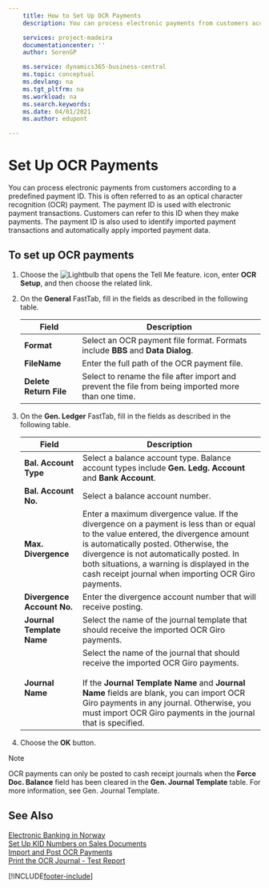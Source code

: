 ```yaml
---
    title: How to Set Up OCR Payments
    description: You can process electronic payments from customers according to a predefined payment ID. This is often referred to as an optical character recognition (OCR) payment.

    services: project-madeira 
    documentationcenter: ''
    author: SorenGP

    ms.service: dynamics365-business-central
    ms.topic: conceptual
    ms.devlang: na
    ms.tgt_pltfrm: na
    ms.workload: na
    ms.search.keywords:
    ms.date: 04/01/2021
    ms.author: edupont

---
```

# Set Up OCR Payments
You can process electronic payments from customers according to a predefined payment ID. This is often referred to as an optical character recognition (OCR) payment. The payment ID is used with electronic payment transactions. Customers can refer to this ID when they make payments. The payment ID is also used to identify imported payment transactions and automatically apply imported payment data.  

## To set up OCR payments  

1.  Choose the ![Lightbulb that opens the Tell Me feature.](../../media/ui-search/search_small.png "Tell me what you want to do") icon, enter **OCR Setup**, and then choose the related link.  
2.  On the **General** FastTab, fill in the fields as described in the following table.  

    |Field|Description|  
    |---------------------------------|---------------------------------------|  
    |**Format**|Select an OCR payment file format. Formats include **BBS** and **Data Dialog**.|  
    |**FileName**|Enter the full path of the OCR payment file.|  
    |**Delete Return File**|Select to rename the file after import and prevent the file from being imported more than one time.|  

3.  On the **Gen. Ledger** FastTab, fill in the fields as described in the following table.  

    |Field|Description|  
    |---------------------------------|---------------------------------------|  
    |**Bal. Account Type**|Select a balance account type. Balance account types include **Gen. Ledg. Account** and **Bank Account**.|  
    |**Bal. Account No.**|Select a balance account number.|  
    |**Max. Divergence**|Enter a maximum divergence value. If the divergence on a payment is less than or equal to the value entered, the divergence amount is automatically posted. Otherwise, the divergence is not automatically posted. In both situations, a warning is displayed in the cash receipt journal when importing OCR Giro payments.|  
    |**Divergence Account No.**|Enter the divergence account number that will receive posting.|  
    |**Journal Template Name**|Select the name of the journal template that should receive the imported OCR Giro payments.|  
    |**Journal Name**|Select the name of the journal that should receive the imported OCR Giro payments.<br /><br /> If the **Journal Template Name** and **Journal Name** fields are blank, you can import OCR Giro payments in any journal. Otherwise, you must import OCR Giro payments in the journal that is specified.|  

4.  Choose the **OK** button.  

> [!NOTE]  
>  OCR payments can only be posted to cash receipt journals when the **Force Doc. Balance** field has been cleared in the **Gen. Journal Template** table. For more information, see Gen. Journal Template.  

## See Also  
 [Electronic Banking in Norway](electronic-banking-in-norway.md)   
 [Set Up KID Numbers on Sales Documents](how-to-set-up-kid-numbers-on-sales-documents.md)   
 [Import and Post OCR Payments](how-to-import-and-post-ocr-payments.md)   
 [Print the OCR Journal - Test Report](how-to-print-the-ocr-journal-test-report.md)   
 


[!INCLUDE[footer-include](../../includes/footer-banner.md)]